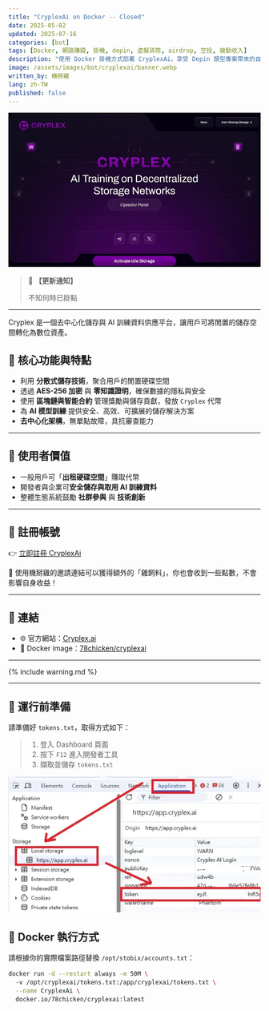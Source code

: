 ```yaml
---
title: "CryplexAi on Docker -- Closed"
date: 2025-05-02
updated: 2025-07-16
categories: [bot]
tags: [Docker, 網路賺錢, 掛機, depin, 虛擬貨幣, airdrop, 空投, 被動收入]
description: "使用 Docker 掛機方式部署 CryplexAi，享受 Depin 類型專案帶來的自動化收益與空投獎勵，無需 KYC 或高效能機器即可參與。"
image: /assets/images/bot/cryplexai/banner.webp
written_by: 機掰雞
lang: zh-TW
published: false
---
```

![CryplexAi 封面圖](/assets/images/bot/cryplexai/banner.webp)
> 📢 **【更新通知】**
>
> 不知何時已掛點


--- 
Cryplex 是一個去中心化儲存與 AI 訓練資料供應平台，讓用戶可將閒置的儲存空間轉化為數位資產。

## 📌 核心功能與特點

- 利用 **分散式儲存技術**，聚合用戶的閒置硬碟空間
- 透過 **AES-256 加密** 與 **零知識證明**，確保數據的隱私與安全
- 使用 **區塊鏈與智能合約** 管理獎勵與儲存貢獻，發放 `Cryplex` 代幣
- 為 **AI 模型訓練** 提供安全、高效、可擴展的儲存解決方案
- **去中心化架構**，無單點故障，具抗審查能力

---

## 🎯 使用者價值

- 一般用戶可「**出租硬碟空間**」賺取代幣
- 開發者與企業可**安全儲存與取用 AI 訓練資料**
- 整體生態系統鼓勵 **社群參與** 與 **技術創新**

---
## 📝 註冊帳號

👉 [立即註冊 CryplexAi](https://app.cryplex.ai/dashboard?ref=nvvxu)

🎉 使用機掰雞的邀請連結可以獲得額外的「雞飼料」，你也會收到一些點數，不會影響自身收益！

---
## 🔗 連結

- 🌐 官方網站：[Cryplex.ai](https://cryplex.ai/)
- 🐳 Docker image：[78chicken/cryplexai](https://hub.docker.com/r/78chicken/cryplexai)

--- 

{% include warning.md %}

---

## 📁 運行前準備
請準備好 `tokens.txt`，取得方式如下：
>   1. 登入 Dashboard 頁面
>   2. 按下 `F12` 進入開發者工具
>   3. 擷取並儲存 `tokens.txt`

![CryplexAi token](/assets/images/bot/cryplexai/img.webp)


## 🐳 Docker 執行方式

請根據你的實際檔案路徑替換 `/opt/stobix/accounts.txt`：
```bash
docker run -d --restart always -m 50M \  
  -v /opt/cryplexai/tokens.txt:/app/cryplexai/tokens.txt \
  --name CryplexAi \
  docker.io/78chicken/cryplexai:latest
```

